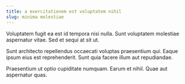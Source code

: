 ```yaml
---
title: a exercitationem est voluptatem nihil
slug: minima molestiae
---
```


Voluptatem fugit ea est id tempora nisi nulla. Sunt voluptatem molestiae aspernatur vitae. Sed et sequi at sit ut.

Sunt architecto repellendus occaecati voluptas praesentium qui. Eaque ipsum eius est reprehenderit. Sunt quia facere illum aut repudiandae.

Praesentium ut optio cupiditate numquam. Earum et nihil. Quae aut aspernatur quas.
